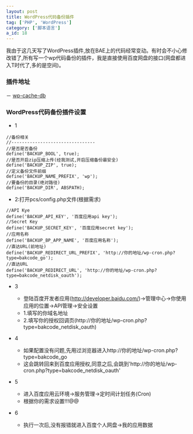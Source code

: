 ```yaml
---
layout: post
title: WordPress代码备份插件
tag: ['PHP', 'WordPress']
category: ['脚本语言']
a_id: 18
---
```


我由于这几天写了WordPress插件,放在BAE上的代码经常变动。有时会不小心修改错了,所有写一个wp代码备份的插件，我是直接使用百度网盘的接口(网盘都进入T时代了,多的是空间)。


### 插件地址
－ [wp-cache-db](https://github.com/midoks/WordPressPlugins/tree/master/wp-cache-db)

### WordPress代码备份插件设置

- 1

```
//备份相关
//--------------------------------
//是否是否备份
define('BACKUP_BOOL', true);
//是否开启zip压缩上传(经我测试,开启压缩备份最安全)
define('BACKUP_ZIP', true);
//定义备份文件前缀
define('BACKUP_NAME_PREFIX', 'wp');
//要备份的目录(绝对路径)
define('BACKUP_DIR', ABSPATH);
```
- 2:打开pcs/config.php文件(根据需求)

```
//API Kye
define('BACKUP_API_KEY', '百度应用api key');
//Secret Key
define('BACKUP_SECRET_KEY', '百度应用secret key');
//应用名称
define('BACKUP_BP_APP_NAME', '百度应用名称');
//直达URL(前地址)
define('BACKUP_REDIRECT_URL_PREFIX', 'http://你的地址/wp-cron.php?type=bakcode_go');
//直达URL
define('BACKUP_REDIRECT_URL', 'http://你的地址/wp-cron.php?type=bakcode_netdisk_oauth');
```
- 3
  * 登陆百度开发者应用(http://developer.baidu.com/)->管理中心->你使用应用的位置->API管理->安全设置
  * 1.填写的你域名地址
  * 2.填写你的授权回调页(http://你的地址/wp-cron.php?type=bakcode_netdisk_oauth)

- 4
  * 如果配置没有问题,先用过浏览器进入http://你的地址/wp-cron.php?type=bakcode_go
  * 这会跳转回来到百度应用授权,同意之后,会跳到'http://你的地址/wp-cron.php?type=bakcode_netdisk_oauth'

- 5
  * 进入百度应用云环境->服务管理->定时间计划任务(Cron)
  * 根据你的需求设置!!!@@

- 6 
  * 执行一次后,没有报错就进入百度个人网盘->我的应用数据